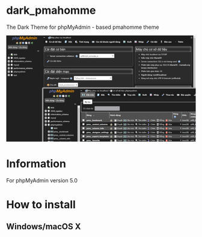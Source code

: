 # dark_pmahomme
The Dark Theme for phpMyAdmin - based pmahomme theme

<img src="https://github.com/ngaduc/dark_pmahomme/raw/master/screen.png">

# Information
For phpMyAdmin version 5.0

# How to install
## Windows/macOS X
